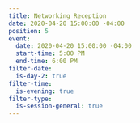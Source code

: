 ```yaml
---
title: Networking Reception
date: 2020-04-20 15:00:00 -04:00
position: 5
event:
  date: 2020-04-20 15:00:00 -04:00
  start-time: 5:00 PM
  end-time: 6:00 PM
filter-date:
  is-day-2: true
filter-time:
  is-evening: true
filter-type:
  is-session-general: true
---
```


